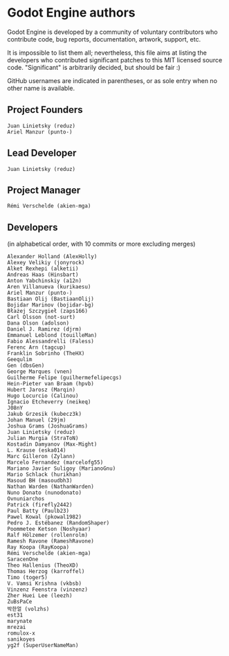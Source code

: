 # Godot Engine authors

Godot Engine is developed by a community of voluntary contributors who
contribute code, bug reports, documentation, artwork, support, etc.

It is impossible to list them all; nevertheless, this file aims at listing
the developers who contributed significant patches to this MIT licensed
source code. "Significant" is arbitrarily decided, but should be fair :)

GitHub usernames are indicated in parentheses, or as sole entry when no other
name is available.

## Project Founders

    Juan Linietsky (reduz)
    Ariel Manzur (punto-)

## Lead Developer

    Juan Linietsky (reduz)

## Project Manager

    Rémi Verschelde (akien-mga)

## Developers

(in alphabetical order, with 10 commits or more excluding merges)

    Alexander Holland (AlexHolly)
    Alexey Velikiy (jonyrock)
    Alket Rexhepi (alketii)
    Andreas Haas (Hinsbart)
    Anton Yabchinskiy (a12n)
    Aren Villanueva (kurikaesu)
    Ariel Manzur (punto-)
    Bastiaan Olij (BastiaanOlij)
    Bojidar Marinov (bojidar-bg)
    Błażej Szczygieł (zaps166)
    Carl Olsson (not-surt)
    Dana Olson (adolson)
    Daniel J. Ramirez (djrm)
    Emmanuel Leblond (touilleMan)
    Fabio Alessandrelli (Faless)
    Ferenc Arn (tagcup)
    Franklin Sobrinho (TheHX)
    Geequlim
    Gen (dbsGen)
    George Marques (vnen)
    Guilherme Felipe (guilhermefelipecgs)
    Hein-Pieter van Braam (hpvb)
    Hubert Jarosz (Marqin)
    Hugo Locurcio (Calinou)
    Ignacio Etcheverry (neikeq)
    J08nY
    Jakub Grzesik (kubecz3k)
    Johan Manuel (29jm)
    Joshua Grams (JoshuaGrams)
    Juan Linietsky (reduz)
    Julian Murgia (StraToN)
    Kostadin Damyanov (Max-Might)
    L. Krause (eska014)
    Marc Gilleron (Zylann)
    Marcelo Fernandez (marcelofg55)
    Mariano Javier Suligoy (MarianoGnu)
    Mario Schlack (hurikhan)
    Masoud BH (masoudbh3)
    Nathan Warden (NathanWarden)
    Nuno Donato (nunodonato)
    Ovnuniarchos
    Patrick (firefly2442)
    Paul Batty (Paulb23)
    Pawel Kowal (pkowal1982)
    Pedro J. Estébanez (RandomShaper)
    Poommetee Ketson (Noshyaar)
    Ralf Hölzemer (rollenrolm)
    Ramesh Ravone (RameshRavone)
    Ray Koopa (RayKoopa)
    Rémi Verschelde (akien-mga)
    SaracenOne
    Theo Hallenius (TheoXD)
    Thomas Herzog (karroffel)
    Timo (toger5)
    V. Vamsi Krishna (vkbsb)
    Vinzenz Feenstra (vinzenz)
    Zher Huei Lee (leezh)
    ZuBsPaCe
    박한얼 (volzhs)
    est31
    marynate
    mrezai
    romulox-x
    sanikoyes
    yg2f (SuperUserNameMan)
